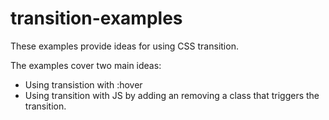 # transition-examples
 
These examples provide ideas for using CSS transition.

The examples cover two main ideas:
- Using transistion with :hover
- Using transition with JS by adding an removing a class that triggers the transition. 
